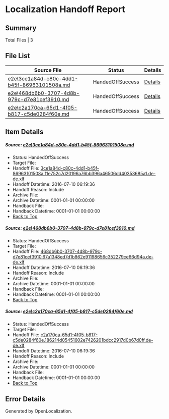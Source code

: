 # <a name='report-top'></a> Localization Handoff Report

## Summary
 Total Files | 3

## File List
 Source File | Status | Details 
 ----------- | ------ | ------- 
 [e2e\3ce1a84d-c80c-4dd1-b45f-86963101508a.md](https://github.com/OpenLocalizationTestOrg/oltest/blob/e254aec0936097bc190c6eb67fac34d4243c6d58/e2e/3ce1a84d-c80c-4dd1-b45f-86963101508a.md) | HandedOffSuccess | [Details](#ff5477769f33e413021d00429abdac6094895f592)
 [e2e\468db6b0-3707-4d8b-979c-d7e81cef3910.md](https://github.com/OpenLocalizationTestOrg/oltest/blob/c549161824f95511756934c53c25efa36db043ad/e2e/468db6b0-3707-4d8b-979c-d7e81cef3910.md) | HandedOffSuccess | [Details](#fa664693a3851cb020c074a3f5de9092e31836e13)
 [e2e\c2a170ca-65d1-4f05-b817-c5de0284f60e.md](https://github.com/OpenLocalizationTestOrg/oltest/blob/c549161824f95511756934c53c25efa36db043ad/e2e/c2a170ca-65d1-4f05-b817-c5de0284f60e.md) | HandedOffSuccess | [Details](#e0837e7def12610ba25ce99000e0fd6d263278e05)

## Item Details
##### <a name='ff5477769f33e413021d00429abdac6094895f592'></a> Source: [e2e\3ce1a84d-c80c-4dd1-b45f-86963101508a.md](https://github.com/OpenLocalizationTestOrg/oltest/blob/e254aec0936097bc190c6eb67fac34d4243c6d58/e2e/3ce1a84d-c80c-4dd1-b45f-86963101508a.md)
* Status: HandedOffSuccess
* Target File: 
* Handoff File: [3ce1a84d-c80c-4dd1-b45f-86963101508a.f1e752c7d20196a76bb396a46506dd40353685a1.de-de.xlf](https://github.com/OpenLocalizationTestOrg/olhandoff-e2e/blob/7dc8d502918ab45d39327f3ba337e1488a2c8723/ol-handoff/OpenLocalizationTestOrg/oltest-dede-fly/ci/ht/3ce1a84d-c80c-4dd1-b45f-86963101508a.f1e752c7d20196a76bb396a46506dd40353685a1.de-de.xlf)
* Handoff Datetime: 2016-07-10 06:19:36
* Handoff Reason: Include
* Archive File: 
* Archive Datetime: 0001-01-01 00:00:00
* Handback File: 
* Handback Datetime: 0001-01-01 00:00:00
* [Back to Top](#report-top)

##### <a name='fa664693a3851cb020c074a3f5de9092e31836e13'></a> Source: [e2e\468db6b0-3707-4d8b-979c-d7e81cef3910.md](https://github.com/OpenLocalizationTestOrg/oltest/blob/c549161824f95511756934c53c25efa36db043ad/e2e/468db6b0-3707-4d8b-979c-d7e81cef3910.md)
* Status: HandedOffSuccess
* Target File: 
* Handoff File: [468db6b0-3707-4d8b-979c-d7e81cef3910.67a1348ed7d1b862e91198656c352279ce66d94a.de-de.xlf](https://github.com/OpenLocalizationTestOrg/olhandoff-e2e/blob/7dc8d502918ab45d39327f3ba337e1488a2c8723/ol-handoff/OpenLocalizationTestOrg/oltest-dede-fly/ci/ht/468db6b0-3707-4d8b-979c-d7e81cef3910.67a1348ed7d1b862e91198656c352279ce66d94a.de-de.xlf)
* Handoff Datetime: 2016-07-10 06:19:36
* Handoff Reason: Include
* Archive File: 
* Archive Datetime: 0001-01-01 00:00:00
* Handback File: 
* Handback Datetime: 0001-01-01 00:00:00
* [Back to Top](#report-top)

##### <a name='e0837e7def12610ba25ce99000e0fd6d263278e05'></a> Source: [e2e\c2a170ca-65d1-4f05-b817-c5de0284f60e.md](https://github.com/OpenLocalizationTestOrg/oltest/blob/c549161824f95511756934c53c25efa36db043ad/e2e/c2a170ca-65d1-4f05-b817-c5de0284f60e.md)
* Status: HandedOffSuccess
* Target File: 
* Handoff File: [c2a170ca-65d1-4f05-b817-c5de0284f60e.186214d05451602e7426201bdcc2917d0b67d0ff.de-de.xlf](https://github.com/OpenLocalizationTestOrg/olhandoff-e2e/blob/7dc8d502918ab45d39327f3ba337e1488a2c8723/ol-handoff/OpenLocalizationTestOrg/oltest-dede-fly/ci/ht/c2a170ca-65d1-4f05-b817-c5de0284f60e.186214d05451602e7426201bdcc2917d0b67d0ff.de-de.xlf)
* Handoff Datetime: 2016-07-10 06:19:36
* Handoff Reason: Include
* Archive File: 
* Archive Datetime: 0001-01-01 00:00:00
* Handback File: 
* Handback Datetime: 0001-01-01 00:00:00
* [Back to Top](#report-top)


## Error Details

Generated by OpenLocalization.
